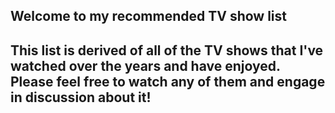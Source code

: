 ## Welcome to my recommended TV show list ##

## This list is derived of all of the TV shows that I've watched over the years and have enjoyed. Please feel free to watch any of them and engage in discussion about it! ##
